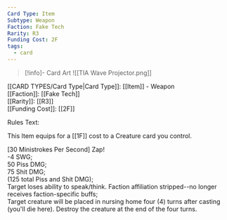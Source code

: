 ```yaml
---
Card Type: Item
Subtype: Weapon
Faction: Fake Tech
Rarity: R3
Funding Cost: 2F
tags:
  - card
---
```

> [!info]- Card Art
> ![[TIA Wave Projector.png]]

[[CARD TYPES/Card Type|Card Type]]: [[Item]] - Weapon  
[[Faction]]: [[Fake Tech]]  
[[Rarity]]: [[R3]]  
[[Funding Cost]]: [[2F]]  

Rules Text:  

This Item equips for a [[1F]] cost to a Creature card you control.  

[30 Ministrokes Per Second] Zap!  
-4 SWG;  
50 Piss DMG;  
75 Shit DMG;  
(125 total Piss and Shit DMG);  
Target loses ability to speak/think. Faction affiliation stripped--no longer receives faction-specific buffs;  
Target creature will be placed in nursing home four (4) turns after casting (you'll die here). Destroy the creature at the end of the four turns.  